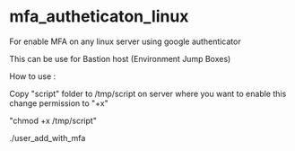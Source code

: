 # mfa_autheticaton_linux
For enable MFA on any linux server using google authenticator


This can be use for Bastion host (Environment Jump Boxes)

How to use :

Copy "script" folder to /tmp/script on server where you want to enable this 
change permission to "+x" 

"chmod +x /tmp/script"

./user_add_with_mfa
